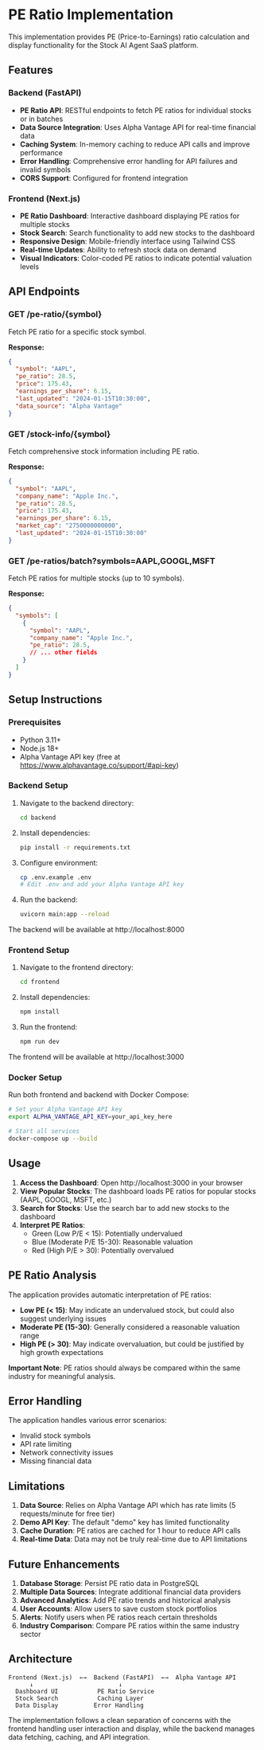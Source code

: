 # PE Ratio Implementation

This implementation provides PE (Price-to-Earnings) ratio calculation and display functionality for the Stock AI Agent SaaS platform.

## Features

### Backend (FastAPI)
- **PE Ratio API**: RESTful endpoints to fetch PE ratios for individual stocks or in batches
- **Data Source Integration**: Uses Alpha Vantage API for real-time financial data
- **Caching System**: In-memory caching to reduce API calls and improve performance
- **Error Handling**: Comprehensive error handling for API failures and invalid symbols
- **CORS Support**: Configured for frontend integration

### Frontend (Next.js)
- **PE Ratio Dashboard**: Interactive dashboard displaying PE ratios for multiple stocks
- **Stock Search**: Search functionality to add new stocks to the dashboard
- **Responsive Design**: Mobile-friendly interface using Tailwind CSS
- **Real-time Updates**: Ability to refresh stock data on demand
- **Visual Indicators**: Color-coded PE ratios to indicate potential valuation levels

## API Endpoints

### GET /pe-ratio/{symbol}
Fetch PE ratio for a specific stock symbol.

**Response:**
```json
{
  "symbol": "AAPL",
  "pe_ratio": 28.5,
  "price": 175.43,
  "earnings_per_share": 6.15,
  "last_updated": "2024-01-15T10:30:00",
  "data_source": "Alpha Vantage"
}
```

### GET /stock-info/{symbol}
Fetch comprehensive stock information including PE ratio.

**Response:**
```json
{
  "symbol": "AAPL",
  "company_name": "Apple Inc.",
  "pe_ratio": 28.5,
  "price": 175.43,
  "earnings_per_share": 6.15,
  "market_cap": "2750000000000",
  "last_updated": "2024-01-15T10:30:00"
}
```

### GET /pe-ratios/batch?symbols=AAPL,GOOGL,MSFT
Fetch PE ratios for multiple stocks (up to 10 symbols).

**Response:**
```json
{
  "symbols": [
    {
      "symbol": "AAPL",
      "company_name": "Apple Inc.",
      "pe_ratio": 28.5,
      // ... other fields
    }
  ]
}
```

## Setup Instructions

### Prerequisites
- Python 3.11+
- Node.js 18+
- Alpha Vantage API key (free at https://www.alphavantage.co/support/#api-key)

### Backend Setup
1. Navigate to the backend directory:
   ```bash
   cd backend
   ```

2. Install dependencies:
   ```bash
   pip install -r requirements.txt
   ```

3. Configure environment:
   ```bash
   cp .env.example .env
   # Edit .env and add your Alpha Vantage API key
   ```

4. Run the backend:
   ```bash
   uvicorn main:app --reload
   ```

The backend will be available at http://localhost:8000

### Frontend Setup
1. Navigate to the frontend directory:
   ```bash
   cd frontend
   ```

2. Install dependencies:
   ```bash
   npm install
   ```

3. Run the frontend:
   ```bash
   npm run dev
   ```

The frontend will be available at http://localhost:3000

### Docker Setup
Run both frontend and backend with Docker Compose:

```bash
# Set your Alpha Vantage API key
export ALPHA_VANTAGE_API_KEY=your_api_key_here

# Start all services
docker-compose up --build
```

## Usage

1. **Access the Dashboard**: Open http://localhost:3000 in your browser
2. **View Popular Stocks**: The dashboard loads PE ratios for popular stocks (AAPL, GOOGL, MSFT, etc.)
3. **Search for Stocks**: Use the search bar to add new stocks to the dashboard
4. **Interpret PE Ratios**:
   - Green (Low P/E < 15): Potentially undervalued
   - Blue (Moderate P/E 15-30): Reasonable valuation
   - Red (High P/E > 30): Potentially overvalued

## PE Ratio Analysis

The application provides automatic interpretation of PE ratios:

- **Low PE (< 15)**: May indicate an undervalued stock, but could also suggest underlying issues
- **Moderate PE (15-30)**: Generally considered a reasonable valuation range
- **High PE (> 30)**: May indicate overvaluation, but could be justified by high growth expectations

**Important Note**: PE ratios should always be compared within the same industry for meaningful analysis.

## Error Handling

The application handles various error scenarios:
- Invalid stock symbols
- API rate limiting
- Network connectivity issues
- Missing financial data

## Limitations

1. **Data Source**: Relies on Alpha Vantage API which has rate limits (5 requests/minute for free tier)
2. **Demo API Key**: The default "demo" key has limited functionality
3. **Cache Duration**: PE ratios are cached for 1 hour to reduce API calls
4. **Real-time Data**: Data may not be truly real-time due to API limitations

## Future Enhancements

1. **Database Storage**: Persist PE ratio data in PostgreSQL
2. **Multiple Data Sources**: Integrate additional financial data providers
3. **Advanced Analytics**: Add PE ratio trends and historical analysis
4. **User Accounts**: Allow users to save custom stock portfolios
5. **Alerts**: Notify users when PE ratios reach certain thresholds
6. **Industry Comparison**: Compare PE ratios within the same industry sector

## Architecture

```
Frontend (Next.js)  ←→  Backend (FastAPI)  ←→  Alpha Vantage API
      ↓                        ↓
  Dashboard UI           PE Ratio Service
  Stock Search           Caching Layer
  Data Display          Error Handling
```

The implementation follows a clean separation of concerns with the frontend handling user interaction and display, while the backend manages data fetching, caching, and API integration.